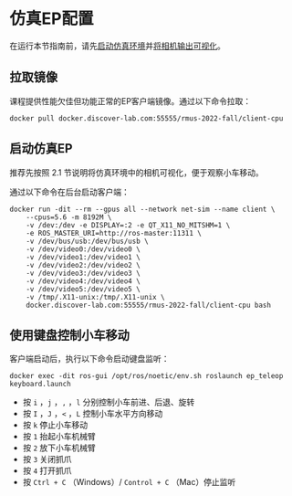 # 仿真EP配置

在运行本节指南前，请先[启动仿真环境](HOW-TO-SIM.md#2)并[将相机输出可视化](HOW-TO-SIM.md#3)。

## 拉取镜像

课程提供性能欠佳但功能正常的EP客户端镜像。通过以下命令拉取：

```shell
docker pull docker.discover-lab.com:55555/rmus-2022-fall/client-cpu
```

## 启动仿真EP

推荐先按照 2.1 节说明将仿真环境中的相机可视化，便于观察小车移动。

通过以下命令在后台启动客户端：

```shell
docker run -dit --rm --gpus all --network net-sim --name client \
	--cpus=5.6 -m 8192M \
	-v /dev:/dev -e DISPLAY=:2 -e QT_X11_NO_MITSHM=1 \
    -e ROS_MASTER_URI=http://ros-master:11311 \
	-v /dev/bus/usb:/dev/bus/usb \
    -v /dev/video0:/dev/video0 \
    -v /dev/video1:/dev/video1 \
    -v /dev/video2:/dev/video2 \
    -v /dev/video3:/dev/video3 \
    -v /dev/video4:/dev/video4 \
    -v /dev/video5:/dev/video5 \
    -v /tmp/.X11-unix:/tmp/.X11-unix \
    docker.discover-lab.com:55555/rmus-2022-fall/client-cpu bash
```

## 使用键盘控制小车移动

客户端启动后，执行以下命令启动键盘监听：

```shell
docker exec -dit ros-gui /opt/ros/noetic/env.sh roslaunch ep_teleop keyboard.launch
```

* 按 `i` ，`j` ，`,` ，`l` 分别控制小车前进、后退、旋转
* 按 `I` ，`J` ，`<` ，`L` 控制小车水平方向移动
* 按 `k` 停止小车移动
* 按 `1` 抬起小车机械臂
* 按 `2` 放下小车机械臂
* 按 `3` 关闭抓爪
* 按 `4` 打开抓爪
* 按 `Ctrl + C` （Windows）/ `Control + C` （Mac）停止监听

